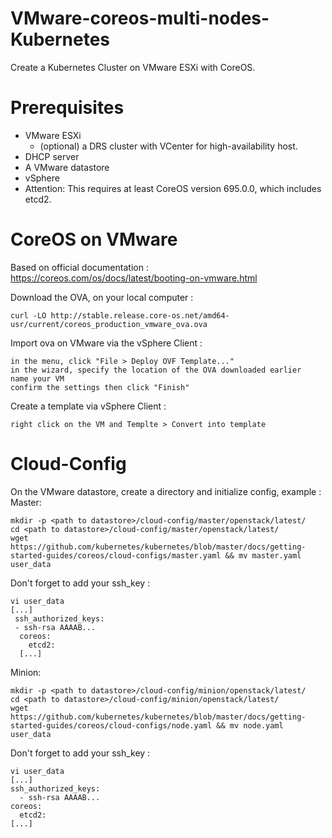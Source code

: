# VMware-coreos-multi-nodes-Kubernetes
Create a Kubernetes Cluster on VMware ESXi with CoreOS.

# Prerequisites
* VMware ESXi
  * (optional) a DRS cluster with VCenter for high-availability host.
* DHCP server
* A VMware datastore
* vSphere
* Attention: This requires at least CoreOS version 695.0.0, which includes etcd2.

# CoreOS on VMware
Based on official documentation : https://coreos.com/os/docs/latest/booting-on-vmware.html

Download the OVA, on your local computer :

    curl -LO http://stable.release.core-os.net/amd64-usr/current/coreos_production_vmware_ova.ova

Import ova on VMware via the vSphere Client :

    in the menu, click "File > Deploy OVF Template..."
    in the wizard, specify the location of the OVA downloaded earlier
    name your VM
    confirm the settings then click "Finish"

Create a template via vSphere Client :

    right click on the VM and Templte > Convert into template

# Cloud-Config
On the VMware datastore, create a directory and initialize config, example :
Master:

    mkdir -p <path to datastore>/cloud-config/master/openstack/latest/ 
    cd <path to datastore>/cloud-config/master/openstack/latest/
    wget https://github.com/kubernetes/kubernetes/blob/master/docs/getting-started-guides/coreos/cloud-configs/master.yaml && mv master.yaml user_data

Don't forget to add your ssh_key :

	vi user_data
  	[...]
	 ssh_authorized_keys:
	 - ssh-rsa AAAAB...
	  coreos:
	    etcd2:
	  [...]
  
Minion:

	mkdir -p <path to datastore>/cloud-config/minion/openstack/latest/
	cd <path to datastore>/cloud-config/minion/openstack/latest/
	wget https://github.com/kubernetes/kubernetes/blob/master/docs/getting-started-guides/coreos/cloud-configs/node.yaml && mv node.yaml user_data
  
 Don't forget to add your ssh_key :
 
	vi user_data
	[...]
  	ssh_authorized_keys:
  	  - ssh-rsa AAAAB...
  	coreos:
	  etcd2:
	[...]
